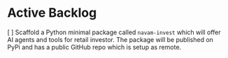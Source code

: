 # Active Backlog

[ ] Scaffold a Python minimal package called `navam-invest` which will offer AI agents and tools for retail investor. The package will be published on PyPi and has a public GitHub repo which is setup as remote.

